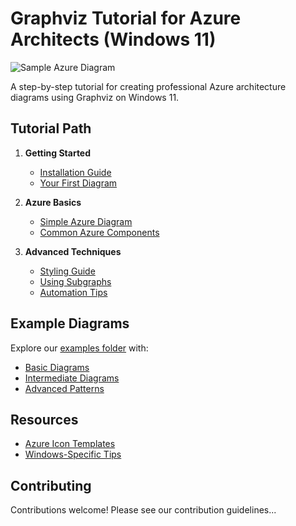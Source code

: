 # Graphviz Tutorial for Azure Architects (Windows 11)

![Sample Azure Diagram](examples/basic/web-app-db.png)

A step-by-step tutorial for creating professional Azure architecture diagrams using Graphviz on Windows 11.

## Tutorial Path

1. **Getting Started**
   - [Installation Guide](1-getting-started/installation.md)
   - [Your First Diagram](1-getting-started/first-diagram.md)

2. **Azure Basics**
   - [Simple Azure Diagram](2-azure-basics/simple-azure.md)
   - [Common Azure Components](2-azure-basics/common-components.md)

3. **Advanced Techniques**
   - [Styling Guide](3-advanced-techniques/styling-guide.md)
   - [Using Subgraphs](3-advanced-techniques/subgraphs.md)
   - [Automation Tips](3-advanced-techniques/automation.md)

## Example Diagrams

Explore our [examples folder](/examples) with:

- [Basic Diagrams](/examples/basic)
- [Intermediate Diagrams](/examples/intermediate)
- [Advanced Patterns](/examples/advanced)

## Resources

- [Azure Icon Templates](/resources/azure-icons.dot)
- [Windows-Specific Tips](/resources/windows-tips.md)

## Contributing

Contributions welcome! Please see our contribution guidelines...
